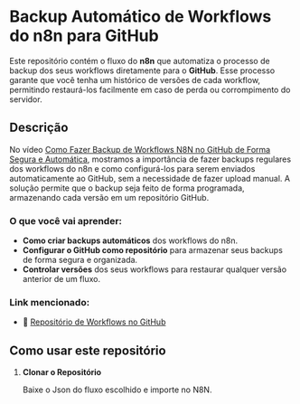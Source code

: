 # Backup Automático de Workflows do n8n para GitHub

Este repositório contém o fluxo do **n8n** que automatiza o processo de backup dos seus workflows diretamente para o **GitHub**. Esse processo garante que você tenha um histórico de versões de cada workflow, permitindo restaurá-los facilmente em caso de perda ou corrompimento do servidor.

## Descrição

No vídeo [Como Fazer Backup de Workflows N8N no GitHub de Forma Segura e Automática](https://www.youtube.com/watch?v=czdE1XyOrQo), mostramos a importância de fazer backups regulares dos workflows do n8n e como configurá-los para serem enviados automaticamente ao GitHub, sem a necessidade de fazer upload manual. A solução permite que o backup seja feito de forma programada, armazenando cada versão em um repositório GitHub.

### O que você vai aprender:
- **Como criar backups automáticos** dos workflows do n8n.
- **Configurar o GitHub como repositório** para armazenar seus backups de forma segura e organizada.
- **Controlar versões** dos seus workflows para restaurar qualquer versão anterior de um fluxo.

### Link mencionado:
- 🔗 [Repositório de Workflows no GitHub](https://github.com/gabriel-g2n/workflows)

## Como usar este repositório

1. **Clonar o Repositório**

   Baixe o Json do fluxo escolhido e importe no N8N.
